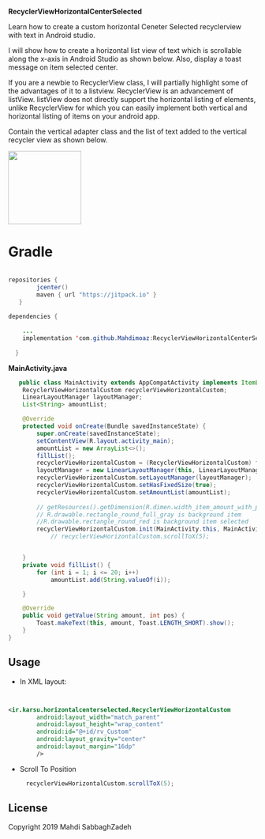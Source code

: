 **RecyclerViewHorizontalCenterSelected**

Learn how to create a custom horizontal Ceneter Selected recyclerview with text in Android studio.

I will show how to create a horizontal list view of text which is scrollable along the x-axis in Android Studio as shown below. Also, display a toast message on item selected center.

If you are a newbie to RecyclerView class, I will partially highlight some of the advantages of it to a listview. RecyclerView is an advancement of listView. listView does not directly support the horizontal listing of elements, unlike RecyclerView for which you can easily implement both vertical and horizontal listing of items on your android app.

Contain the vertical adapter class and the list of text added to the vertical recycler view as shown below.

  <img src="https://user-images.githubusercontent.com/13780989/62929695-36b21b00-bdd0-11e9-9bc6-10ce15892e1d.jpg" width="148">
  
# Gradle
   
```java

repositories {
        jcenter()
        maven { url "https://jitpack.io" }
   }
   
dependencies {

  	...
    implementation 'com.github.Mahdimoaz:RecyclerViewHorizontalCenterSelected:1.0.0'
    
  }
```


**MainActivity.java**
```java
   public class MainActivity extends AppCompatActivity implements ItemListener {
    RecyclerViewHorizontalCustom recyclerViewHorizontalCustom;
    LinearLayoutManager layoutManager;
    List<String> amountList;

    @Override
    protected void onCreate(Bundle savedInstanceState) {
        super.onCreate(savedInstanceState);
        setContentView(R.layout.activity_main);
        amountList = new ArrayList<>();
        fillList();
        recyclerViewHorizontalCustom = (RecyclerViewHorizontalCustom) findViewById(R.id.rv_Custom);
        layoutManager = new LinearLayoutManager(this, LinearLayoutManager.HORIZONTAL, false);
        recyclerViewHorizontalCustom.setLayoutManager(layoutManager);
        recyclerViewHorizontalCustom.setHasFixedSize(true);
        recyclerViewHorizontalCustom.setAmountList(amountList);
        
        // getResources().getDimension(R.dimen.width_item_amount_with_padding) is width size item + padding
        // R.drawable.rectangle_round_full_gray is background item
        //R.drawable.rectangle_round_red is background item selected
        recyclerViewHorizontalCustom.init(MainActivity.this, MainActivity.this, R.layout.item_amount, getResources().getDimension(R.dimen.width_item_amount_with_padding), R.drawable.rectangle_round_full_gray, R.drawable.rectangle_round_red);
            // recyclerViewHorizontalCustom.scrollToX(5);


    }
    private void fillList() {
        for (int i = 1; i <= 20; i++)
            amountList.add(String.valueOf(i));

    }

    @Override
    public void getValue(String amount, int pos) {
        Toast.makeText(this, amount, Toast.LENGTH_SHORT).show();
    }
}
```

## Usage

* In XML layout: 

```xml


<ir.karsu.horizontalcenterselected.RecyclerViewHorizontalCustom
        android:layout_width="match_parent"
        android:layout_height="wrap_content"
        android:id="@+id/rv_Custom"
        android:layout_gravity="center"
        android:layout_margin="16dp"
        />
```  

* Scroll To Position

```java
     recyclerViewHorizontalCustom.scrollToX(5);
```

License
---------------------
Copyright 2019 Mahdi SabbaghZadeh

